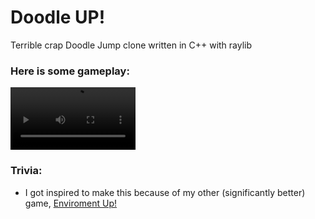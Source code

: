 # Doodle UP!

Terrible crap Doodle Jump clone written in C++ with raylib 
### Here is some gameplay:

<video src="https://raw.githubusercontent.com/cash-i1/Doodle-UP/main/media/vid1.mp4" controls title="Title" width="200px"></video>


### Trivia:
- I got inspired to make this because of my other (significantly better) game, [Enviroment Up!](https://github.com/cash-i1/Enviroment-Up)